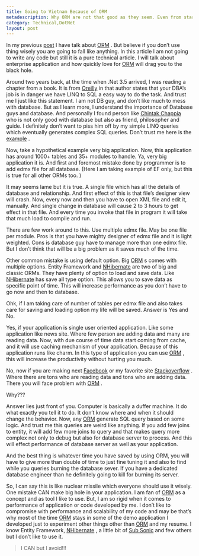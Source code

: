 ```yaml
---
title: Going to Vietnam Because of ORM
metadescription: Why ORM are not that good as they seem. Even from start why it is called as Vietnam. 
category: Technical,DotNet
layout: post
---
```

In my previous [post][1] I have talk about [ORM][2] . But believe if you don’t use thing wisely you are going to fall like anything. In this article I am not going to write any code but still it is a pure technical article. I will talk about enterprise application and how quickly love for [ORM][2] will drag you to the black hole.

Around two years back, at the time when .Net 3.5 arrived, I was reading a chapter from a book. It is from [Oreilly][3] in that author states that your DBA’s job is in danger we have LINQ to SQL a easy way to do the task. And trust me I just like this statement. I am not DB guy, and don’t like much to mess with database. But as I learn more, I understand the importance of Database guys and database. And personally I found person like [Chintak Chappia][4] who is not only good with database but also as friend, philosopher and guide. I definitely don’t want to piss him off by my simple LINQ queries which eventually generates complex SQL queries. Don’t trust me here is the [example][5] .

Now, take a hypothetical example very big application. Now, this application has around 1000+ tables and 35+ modules to handle. Ya, very big application it is. And first and foremost mistake done by programmer is to add edmx file for all database. (Here I am taking example of EF only, but this is true for all other ORMs too. )
<!--excerpt-->
It may seems lame but it is true. A single file which has all the details of database and relationship. And first effect of this is that file’s designer view will crash. Now, every now and then you have to open XML file and edit it, manually. And single change in database will cause 2 to 3 hours to get effect in that file. And every time you invoke that file in program it will take that much load to compile and run.

There are few work around to this. Use multiple edmx file. May be one file per module. Pros is that you have mighty designer of edmx file and it is light weighted. Cons is database guy have to manage more than one edmx file. But I don’t think that will be a big problem as it saves much of the time.

Other common mistake is using default option. Big [ORM][2] s comes with multiple options. Entity Framework and [NHibernate][6] are two of big and classic ORMs. They have plenty of option to load and save data. Like [NHibernate][6] has save all type option. This allows you to save data as specific point of time. This will increase performance as you don’t have to go now and then to database.

Ohk, if I am taking care of number of tables per edmx file and also takes care for saving and loading option my life will be saved. Answer is Yes and No.

Yes, if your application is single user oriented application. Like some application like news site. Where few person are adding data and many are reading data. Now, with due course of time data start coming from cache, and it will use caching mechanism of your application. Because of this application runs like charm. In this type of application you can use [ORM][2] , this will increase the productivity without hurting you much.

No, now if you are making next [Facebook][7] or my favorite site [Stackoverflow][8] . Where there are tons who are reading data and tons who are adding data. There you will face problem with [ORM][2] .

Why???

Answer lies just front of you. Computer is basically a duffer machine. It do what exactly you tell it to do. It don’t know where and when it should change the behavior. Now, any [ORM][2] generate SQL query based on some logic. And trust me this queries are weird like anything. If you add few joins to entity, it will add few more joins to query and that makes query more complex not only to debug but also for database server to process. And this will effect performance of database server as well as your application.

And the best thing is whatever time you have saved by using ORM, you will have to give more than double of time to just fine tuning it and also to find while you queries burning the database sever. If you have a dedicated database engineer than he definitely going to kill for burning its server.


So, I can say this is like nuclear missile which everyone should use it wisely. One mistake CAN make big hole in your application. I am fan of [ORM][2] as a concept and as tool I like to use. But, I am so rigid when it comes to performance of application or code developed by me. I don’t like to compromise with performance and scalability of my code and may be that’s why most of the time [ORM][2] stays in some of the demo application I developed just to experiment other things other than [ORM][2] and my resume. I know Entity Framework, [NHibernate][6] , a little bit of [Sub Sonic][9] and few others but I don’t like to use it.

>I CAN but I avoid!!!

 [1]: http://kunjan.in/archives/map-lsquo-your-self-rsquo-using-orm
 [2]: http://en.wikipedia.org/wiki/Object-Relational_Mapping
 [3]: http://oreilly.com/
 [4]: http://beyondrelational.com/blogs/chintak/
 [5]: http://datachomp.com/archives/getting-started-with-massive-in-mvc3/
 [6]: http://nhforge.org/Default.aspx
 [7]: http://www.facebook.com/
 [8]: http://stackoverflow.com/
 [9]: http://subsonicproject.com/